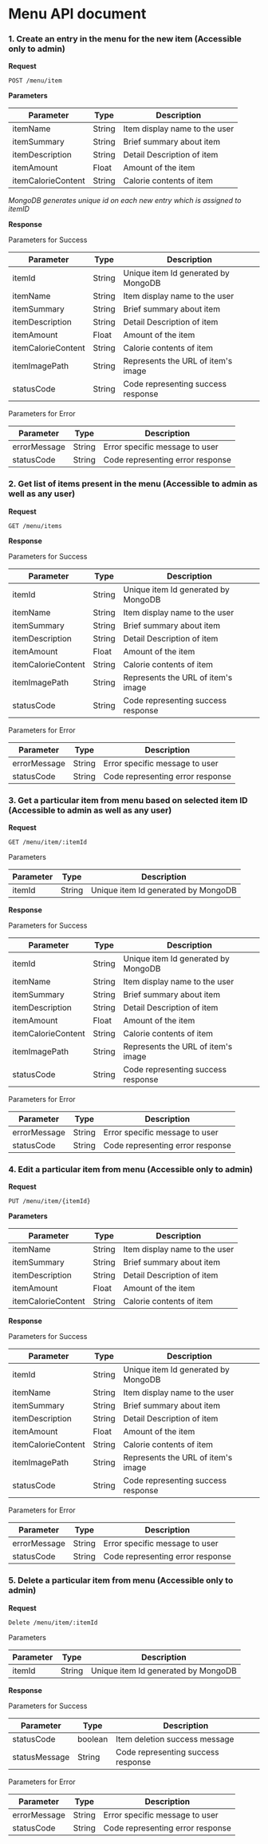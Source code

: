 # Menu API document

### 1. Create an entry in the menu for the new item (Accessible only to admin)

**Request**

```
POST /menu/item

```

**Parameters**

| Parameter          | Type   | Description                       |
| ------------------ | ------ | --------------------------------- |
| itemName           | String | Item display name to the user     |
| itemSummary        | String | Brief summary about item          |
| itemDescription    | String | Detail Description of item        |
| itemAmount         | Float  | Amount of the item                |
| itemCalorieContent | String | Calorie contents of item          |

*MongoDB generates unique id on each new entry which is assigned to itemID*

**Response**

Parameters for Success

| Parameter          | Type   | Description                        |
| ------------------ | ------ | ---------------------------------- |
| itemId             | String | Unique item Id generated by MongoDB|
| itemName           | String | Item display name to the user      |
| itemSummary        | String | Brief summary about item           |
| itemDescription    | String | Detail Description of item         |
| itemAmount         | Float  | Amount of the item                 |
| itemCalorieContent | String | Calorie contents of item           |
| itemImagePath      | String | Represents the URL of item's image |
| statusCode         | String | Code representing success response |

Parameters for Error

| Parameter          | Type   | Description                        |
| ------------------ | ------ | ---------------------------------- |
| errorMessage       | String | Error specific message to user     |
| statusCode         | String | Code representing error response   |

### 2. Get list of items present in the menu (Accessible to admin as well as any user)

**Request**

```
GET /menu/items
```

**Response**

Parameters for Success

| Parameter          | Type   | Description                        |
| ------------------ | ------ | ---------------------------------- |
| itemId             | String | Unique item Id generated by MongoDB|
| itemName           | String | Item display name to the user      |
| itemSummary        | String | Brief summary about item           |
| itemDescription    | String | Detail Description of item         |
| itemAmount         | Float  | Amount of the item                 |
| itemCalorieContent | String | Calorie contents of item           |
| itemImagePath      | String | Represents the URL of item's image |
| statusCode         | String | Code representing success response |

Parameters for Error

| Parameter          | Type   | Description                        |
| ------------------ | ------ | ---------------------------------- |
| errorMessage       | String | Error specific message to user     |
| statusCode         | String | Code representing error response   |

### 3. Get a particular item from menu based on selected item ID (Accessible to admin as well as any user)

**Request**

```
GET /menu/item/:itemId

```

Parameters

| Parameter       | Type   | Description                          |
| --------------- | ------ | ------------------------------------ |
| itemId          | String | Unique item Id generated by MongoDB  |

**Response**

Parameters for Success

| Parameter          | Type   | Description                        |
| ------------------ | ------ | ---------------------------------- |
| itemId             | String | Unique item Id generated by MongoDB|
| itemName           | String | Item display name to the user      |
| itemSummary        | String | Brief summary about item           |
| itemDescription    | String | Detail Description of item         |
| itemAmount         | Float  | Amount of the item                 |
| itemCalorieContent | String | Calorie contents of item           |
| itemImagePath      | String | Represents the URL of item's image |
| statusCode         | String | Code representing success response |

Parameters for Error

| Parameter          | Type   | Description                        |
| ------------------ | ------ | ---------------------------------- |
| errorMessage       | String | Error specific message to user     |
| statusCode         | String | Code representing error response   |


### 4. Edit a particular item from menu (Accessible only to admin)

**Request**

```
PUT /menu/item/{itemId}

```

**Parameters**

| Parameter          | Type   | Description                       |
| ------------------ | ------ | --------------------------------- |
| itemName           | String | Item display name to the user     |
| itemSummary        | String | Brief summary about item          |
| itemDescription    | String | Detail Description of item        |
| itemAmount         | Float  | Amount of the item                |
| itemCalorieContent | String | Calorie contents of item          |

**Response**

Parameters for Success

| Parameter          | Type   | Description                        |
| ------------------ | ------ | ---------------------------------- |
| itemId             | String | Unique item Id generated by MongoDB|
| itemName           | String | Item display name to the user      |
| itemSummary        | String | Brief summary about item           |
| itemDescription    | String | Detail Description of item         |
| itemAmount         | Float  | Amount of the item                 |
| itemCalorieContent | String | Calorie contents of item           |
| itemImagePath      | String | Represents the URL of item's image |
| statusCode         | String | Code representing success response |

Parameters for Error

| Parameter          | Type   | Description                        |
| ------------------ | ------ | ---------------------------------- |
| errorMessage       | String | Error specific message to user     |
| statusCode         | String | Code representing error response   |

### 5. Delete a particular item from menu (Accessible only to admin)

**Request**

```
Delete /menu/item/:itemId
```

Parameters

| Parameter     | Type   | Description                         |
| ------------- | ------ | ----------------------------------- |
| itemId        | String | Unique item Id generated by MongoDB |

**Response**

Parameters for Success

| Parameter    | Type    | Description                         |
| ------------ | ------- | ----------------------------------- |
| statusCode   | boolean | Item deletion success message       |
| statusMessage| String  | Code representing success response  |

Parameters for Error

| Parameter          | Type   | Description                        |
| ------------------ | ------ | ---------------------------------- |
| errorMessage       | String | Error specific message to user     |
| statusCode         | String | Code representing error response   |
